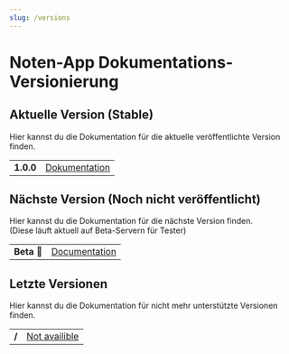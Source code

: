 ```yaml
---
slug: /versions
---
```


# Noten-App Dokumentations-Versionierung

## Aktuelle Version (Stable)

Hier kannst du die Dokumentation für die aktuelle veröffentlichte Version finden.

<table>
  <tr>
    <td>
        <b>1.0.0</b>
    </td>
    <td>
        <a href="/">Dokumentation</a>
    </td>
  </tr>
</table>

## Nächste Version (Noch nicht veröffentlicht)

Hier kannst du die Dokumentation für die nächste Version finden.  
(Diese läuft aktuell auf Beta-Servern für Tester)

<table>
  <tr>
    <td>
        <b>Beta 🚧</b>
    </td>
    <td>
        <a href="/next">Documentation</a>
    </td>
  </tr>
</table>

## Letzte Versionen

Hier kannst du die Dokumentation für nicht mehr unterstützte Versionen finden.

<table>
  <tr>
    <td>
        <b>/</b>
    </td>
    <td>
        <a href="">Not availible</a>
    </td>
  </tr>
</table>
